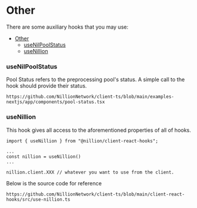 # Other

There are some auxiliary hooks that you may use:
- [Other](#other)
    - [useNilPoolStatus](#usenilpoolstatus)
    - [useNillion](#usenillion)

### useNilPoolStatus
Pool Status refers to the preprocessing pool's status. A simple call to the hook should provide their status.

```tsx reference showGithubLink
https://github.com/NillionNetwork/client-ts/blob/main/examples-nextjs/app/components/pool-status.tsx
```

### useNillion
This hook gives all access to the aforementioned properties of all of hooks.

```tsx
import { useNillion } from "@nillion/client-react-hooks";

...
const nillion = useNillion()
...

nillion.client.XXX // whatever you want to use from the client.

```

Below is the source code for reference

```tsx reference showGithubLink
https://github.com/NillionNetwork/client-ts/blob/main/client-react-hooks/src/use-nillion.ts
```